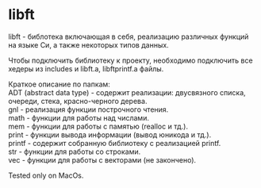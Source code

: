 # libft
libft - библотека включающая в себя, реализацию различных функций на языке Си, а также некоторых типов данных.

Чтобы подключить библиотеку к проекту, необходимо подключить все хедеры из includes и libft.a, libftprintf.a файлы.

Краткое описание по папкам:  
  ADT (abstract data type) - содержит реализации: двусвязного списка, очереди, стека, красно-черного дерева.  
  gnl - реализация функции построчного чтения.  
  math - функции для работы над числами.  
  mem - функции для работы с памятью (realloc и тд.).  
  print - функции вывода информации (вывод юникода и тд.).  
  printf - содержит собранную библиотеку с реализацией printf.  
  str - функции для работы со строками.  
  vec - функции для работы с векторами (не закончено).  

Tested only on MacOs.
